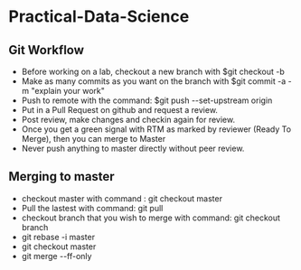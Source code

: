 # Practical-Data-Science


## Git Workflow
* Before working on a lab, checkout a new branch with $git checkout -b
* Make as many commits as you want on the branch with $git commit -a -m "explain your work"
* Push to remote with the command: $git push --set-upstream origin
* Put in a Pull Request on github and request a review.
* Post review, make changes and checkin again for review.
* Once you get a green signal with RTM as marked by reviewer (Ready To Merge), then you can merge to Master
* Never push anything to master directly without peer review.
## Merging to master
* checkout master with command : git checkout master
* Pull the lastest with command: git pull
* checkout branch that you wish to merge with command: git checkout branch
* git rebase -i master
* git checkout master
* git merge --ff-only
